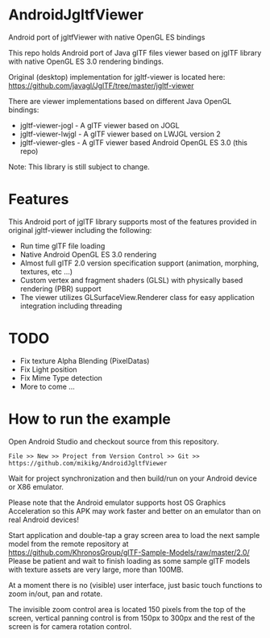 # AndroidJgltfViewer

Android port of jgltfViewer with native OpenGL ES bindings

This repo holds Android port of Java glTF files viewer based on jglTF library with native OpenGL ES 3.0 rendering bindings.

Original (desktop) implementation for jgltf-viewer is located here:
https://github.com/javagl/JglTF/tree/master/jgltf-viewer

There are viewer implementations based on different Java OpenGL bindings:

- jgltf-viewer-jogl - A glTF viewer based on JOGL
- jgltf-viewer-lwjgl - A glTF viewer based on LWJGL version 2
- jgltf-viewer-gles - A glTF viewer based Android OpenGL ES 3.0 (this repo)

Note: This library is still subject to change.

# Features

This Android port of jglTF library supports most of the features provided in original jgltf-viewer including the following:

- Run time glTF file loading
- Native Android OpenGL ES 3.0 rendering
- Almost full glTF 2.0 version specification support (animation, morphing, textures, etc ...)
- Custom vertex and fragment shaders (GLSL) with physically based rendering (PBR) support
- The viewer utilizes GLSurfaceView.Renderer class for easy application integration including threading

# TODO
- Fix texture Alpha Blending (PixelDatas)
- Fix Light position
- Fix Mime Type detection
- More to come ...

# How to run the example 

Open Android Studio and checkout source from this repository.

```
File >> New >> Project from Version Control >> Git >> https://github.com/mikikg/AndroidJgltfViewer
```

Wait for project synchronization and then build/run on your Android device or X86 emulator.

Please note that the Android emulator supports host OS Graphics Acceleration so this APK may work faster and better on an emulator than on real Android devices!

Start application and double-tap a gray screen area to load the next sample model from the remote repository at https://github.com/KhronosGroup/glTF-Sample-Models/raw/master/2.0/
Please be patient and wait to finish loading as some sample glTF models with texture assets are very large, more than 100MB.

At a moment there is no (visible) user interface, just basic touch functions to zoom in/out, pan and rotate.

The invisible zoom control area is located 150 pixels from the top of the screen, vertical panning control is from 150px to 300px and the rest of the screen is for camera rotation control. 
